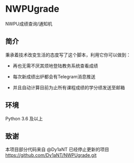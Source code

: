 # NWPUgrade
NWPU成绩查询/通知机

## 简介
秉承着技术改变生活的态度写了这个脚本，利用它你可以做到：

* 再也无需不厌其烦地登陆教务系统查看成绩

* 每次新成绩出炉都会有Telegram消息推送

* 并且自动计算目前为止所有课程成绩的学分绩发送至邮箱

## 环境
Python 3.6 及以上

## 致谢

本项目部分代码来自 @Dy1aNT 已经停止更新的项目 <https://github.com/Dy1aNT/NWPUgrade.git>
